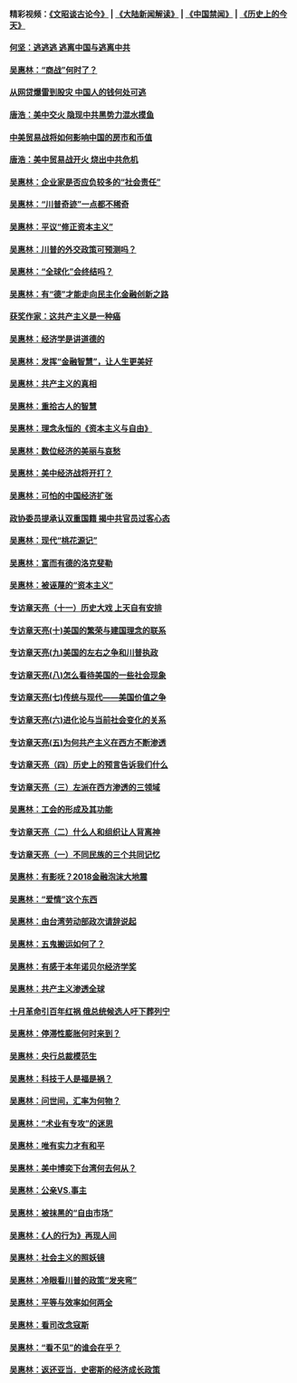#### 精彩视频：[《文昭谈古论今》](https://github.com/gfw-breaker/wenzhao/blob/master/README.md?t=11111831) | [《大陆新闻解读》](https://github.com/gfw-breaker/ntdtv-comedy/blob/master/README.md?t=11111831) | [《中国禁闻》](https://github.com/gfw-breaker/ntdtv-news/blob/master/README.md?t=11111831) | [《历史上的今天》](https://github.com/gfw-breaker/today-in-history/blob/master/README.md?t=11111831) 

#### [何坚：逃逃逃 逃离中国与逃离中共](../pages/nsc423/n10592891.md?t=11111831) 

#### [吴惠林：“商战”何时了？](../pages/nsc423/n10573558.md?t=11111831) 

#### [从网贷爆雷到股灾 中国人的钱何处可逃](../pages/nsc423/n10572800.md?t=11111831) 

#### [唐浩：美中交火 隐现中共黑势力混水摸鱼](../pages/nsc423/n10544040.md?t=11111831) 

#### [中美贸易战将如何影响中国的房市和币值](../pages/nsc423/n10543697.md?t=11111831) 

#### [唐浩：美中贸易战开火 烧出中共危机](../pages/nsc423/n10540126.md?t=11111831) 

#### [吴惠林：企业家是否应负较多的“社会责任”](../pages/nsc423/n10535022.md?t=11111831) 

#### [吴惠林：“川普奇迹”一点都不稀奇](../pages/nsc423/n10512808.md?t=11111831) 

#### [吴惠林：平议“修正资本主义”](../pages/nsc423/n10495724.md?t=11111831) 

#### [吴惠林：川普的外交政策可预测吗？](../pages/nsc423/n10462387.md?t=11111831) 

#### [吴惠林：“全球化”会终结吗？](../pages/nsc423/n10452838.md?t=11111831) 

#### [吴惠林：有“德”才能走向民主化金融创新之路](../pages/nsc423/n10432292.md?t=11111831) 

#### [获奖作家：这共产主义是一种癌](../pages/nsc423/n10431541.md?t=11111831) 

#### [吴惠林：经济学是讲道德的](../pages/nsc423/n10398014.md?t=11111831) 

#### [吴惠林：发挥“金融智慧”，让人生更美好](../pages/nsc423/n10375019.md?t=11111831) 

#### [吴惠林：共产主义的真相](../pages/nsc423/n10351394.md?t=11111831) 

#### [吴惠林：重拾古人的智慧](../pages/nsc423/n10337691.md?t=11111831) 

#### [吴惠林：理念永恒的《资本主义与自由》](../pages/nsc423/n10316274.md?t=11111831) 

#### [吴惠林：数位经济的美丽与哀愁](../pages/nsc423/n10292946.md?t=11111831) 

#### [吴惠林：美中经济战将开打？](../pages/nsc423/n10258825.md?t=11111831) 

#### [吴惠林：可怕的中国经济扩张](../pages/nsc423/n10219147.md?t=11111831) 

#### [政协委员提承认双重国籍 揭中共官员过客心态](../pages/nsc423/n10208809.md?t=11111831) 

#### [吴惠林：现代“桃花源记”](../pages/nsc423/n10185234.md?t=11111831) 

#### [吴惠林：富而有德的洛克斐勒](../pages/nsc423/n10142264.md?t=11111831) 

#### [吴惠林：被诬蔑的“资本主义”](../pages/nsc423/n10124816.md?t=11111831) 

#### [专访章天亮（十一）历史大戏 上天自有安排](../pages/nsc423/n10094905.md?t=11111831) 

#### [专访章天亮(十)美国的繁荣与建国理念的联系](../pages/nsc423/n10094899.md?t=11111831) 

#### [专访章天亮(九)美国的左右之争和川普执政](../pages/nsc423/n10094889.md?t=11111831) 

#### [专访章天亮(八)怎么看待美国的一些社会现象](../pages/nsc423/n10094857.md?t=11111831) 

#### [专访章天亮(七)传统与现代——美国价值之争](../pages/nsc423/n10093140.md?t=11111831) 

#### [专访章天亮(六)进化论与当前社会变化的关系](../pages/nsc423/n10092036.md?t=11111831) 

#### [专访章天亮(五)为何共产主义在西方不断渗透](../pages/nsc423/n10083620.md?t=11111831) 

#### [专访章天亮（四）历史上的预言告诉我们什么](../pages/nsc423/n10083606.md?t=11111831) 

#### [专访章天亮（三）左派在西方渗透的三领域](../pages/nsc423/n10081115.md?t=11111831) 

#### [吴惠林：工会的形成及其功能](../pages/nsc423/n10080633.md?t=11111831) 

#### [专访章天亮（二）什么人和组织让人背离神](../pages/nsc423/n10076637.md?t=11111831) 

#### [专访章天亮（一）不同民族的三个共同记忆](../pages/nsc423/n10074188.md?t=11111831) 

#### [吴惠林：有影呒？2018金融泡沫大地震](../pages/nsc423/n10040534.md?t=11111831) 

#### [吴惠林：“爱情”这个东西](../pages/nsc423/n10019423.md?t=11111831) 

#### [吴惠林：由台湾劳动部政次请辞说起](../pages/nsc423/n9979679.md?t=11111831) 

#### [吴惠林：五鬼搬运如何了？](../pages/nsc423/n9925338.md?t=11111831) 

#### [吴惠林：有感于本年诺贝尔经济学奖](../pages/nsc423/n9871883.md?t=11111831) 

#### [吴惠林：共产主义渗透全球](../pages/nsc423/n9812748.md?t=11111831) 

#### [十月革命引百年红祸 俄总统候选人吁下葬列宁](../pages/nsc423/n9810182.md?t=11111831) 

#### [吴惠林：停滞性膨胀何时来到？](../pages/nsc423/n9764136.md?t=11111831) 

#### [吴惠林：央行总裁模范生](../pages/nsc423/n9728134.md?t=11111831) 

#### [吴惠林：科技于人是福是祸？](../pages/nsc423/n9672982.md?t=11111831) 

#### [吴惠林：问世间，汇率为何物？](../pages/nsc423/n9621788.md?t=11111831) 

#### [吴惠林：“术业有专攻”的迷思](../pages/nsc423/n9580363.md?t=11111831) 

#### [吴惠林：唯有实力才有和平](../pages/nsc423/n9529599.md?t=11111831) 

#### [吴惠林：美中博奕下台湾何去何从？](../pages/nsc423/n9483598.md?t=11111831) 

#### [吴惠林：公亲VS.事主](../pages/nsc423/n9425637.md?t=11111831) 

#### [吴惠林：被抹黑的“自由市场”](../pages/nsc423/n9351545.md?t=11111831) 

#### [吴惠林：《人的行为》再现人间](../pages/nsc423/n9296339.md?t=11111831) 

#### [吴惠林：社会主义的照妖镜](../pages/nsc423/n9243460.md?t=11111831) 

#### [吴惠林：冷眼看川普的政策“发夹弯”](../pages/nsc423/n9120684.md?t=11111831) 

#### [吴惠林：平等与效率如何两全](../pages/nsc423/n9075430.md?t=11111831) 

#### [吴惠林：看司改念寇斯](../pages/nsc423/n9024915.md?t=11111831) 

#### [吴惠林：“看不见”的谁会在乎？](../pages/nsc423/n8977488.md?t=11111831) 

#### [吴惠林：返还亚当．史密斯的经济成长政策](../pages/nsc423/n8931896.md?t=11111831) 

